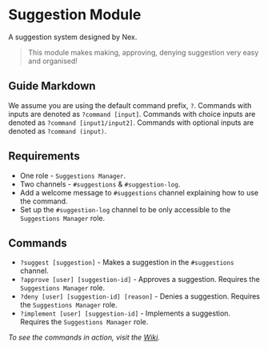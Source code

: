 # Suggestion Module
A suggestion system designed by Nex.
> This module makes making, approving, denying suggestion very easy and organised!

## Guide Markdown  
We assume you are using the default command prefix, `?`. Commands with inputs are denoted as ``?command [input]``. Commands with choice inputs are denoted as ``?command [input1/input2]``. Commands with optional inputs are denoted as ``?command (input)``.  

## Requirements
* One role - `Suggestions Manager`.
* Two channels - `#suggestions` & `#suggestion-log`.
* Add a welcome message to `#suggestions` channel explaining how to use the command.
* Set up the `#suggestion-log` channel to be only accessible to the `Suggestions Manager` role.

## Commands
* `?suggest [suggestion]` - Makes a suggestion in the `#suggestions` channel.
* `?approve [user] [suggestion-id]` - Approves a suggestion. Requires the `Suggestions Manager` role.
* `?deny [user] [suggestion-id] [reason]` - Denies a suggestion. Requires the `Suggestions Manager` role.
* `?implement [user] [suggestion-id]` - Implements a suggestion. Requires the `Suggestions Manager` role.

*To see the commands in action, visit the [Wiki](https://github.com/Strand-Custom-Commands/Strand-Custom-Commands/wiki).*
